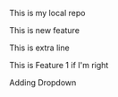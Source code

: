 <p>This is my local repo</p>
<p>This is new feature</p>
<p>This is extra line</p>
<p>This is Feature 1 if I'm right</p>
<p>Adding Dropdown</p>